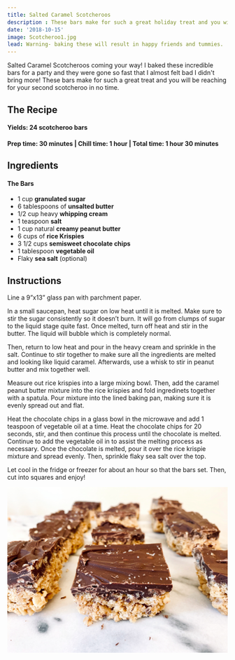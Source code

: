```yaml
---
title: Salted Caramel Scotcheroos
description : These bars make for such a great holiday treat and you will be reaching for your second scotcheroo in no time. 
date: '2018-10-15'
image: Scotcheroo1.jpg
lead: Warning- baking these will result in happy friends and tummies. 
---
```

Salted Caramel Scotcheroos coming your way! I baked these incredible bars for a party and they were gone so fast that I almost felt bad I didn't bring more! These bars make for such a great treat and you will be reaching for your second scotcheroo in no time.

## The Recipe

#### Yields: 24 scotcheroo bars

#### Prep time: 30 minutes | Chill time: 1 hour | Total time: 1 hour 30 minutes

## Ingredients
#### The Bars
- 1 cup **granulated sugar**
- 6 tablespoons of **unsalted butter**
- 1/2 cup heavy **whipping cream**
- 1 teaspoon **salt**
- 1 cup natural **creamy peanut butter**
- 6 cups of **rice Krispies**
- 3 1/2 cups **semisweet chocolate chips**
- 1 tablespoon **vegetable oil**
- Flaky **sea salt** (optional)

## Instructions

Line a 9”x13” glass pan with parchment paper. 

In a small saucepan, heat sugar on low heat until it is melted. Make sure to stir the sugar consistently so it doesn’t burn. It will go from clumps of sugar to the liquid stage quite fast. Once melted, turn off heat and stir in the butter. The liquid will bubble which is completely normal.

Then, return to low heat and pour in the heavy cream and sprinkle in the salt. Continue to stir together to make sure all the ingredients are melted and looking like liquid caramel. Afterwards, use a whisk to stir in peanut butter and mix together well. 

Measure out rice krispies into a large mixing bowl. Then, add the caramel peanut butter mixture into the rice krispies and fold ingredinets together with a spatula. Pour mixture into the lined baking pan, making sure it is evenly spread out and flat. 

Heat the chocolate chips in a glass bowl in the microwave and add 1 teaspoon of vegetable oil at a time. Heat the chocolate chips for 20 seconds, stir, and then continue this process until the chocolate is melted. Continue to add the vegetable oil in to assist the melting process as necessary. Once the chocolate is melted, pour it over the rice krispie mixture and spread evenly. Then, sprinkle flaky sea salt over the top. 

Let cool in the fridge or freezer for about an hour so that the bars set. Then, cut into squares and enjoy! 

![](Scotcheroo2.jpg)